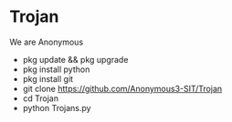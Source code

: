 # Trojan
We are Anonymous
- pkg update && pkg upgrade
- pkg install python
- pkg install git
- git clone https://github.com/Anonymous3-SIT/Trojan
- cd Trojan
- python Trojans.py
